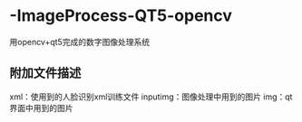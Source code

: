 # -ImageProcess-QT5-opencv
用opencv+qt5完成的数字图像处理系统

## 附加文件描述
xml：使用到的人脸识别xml训练文件
inputimg：图像处理中用到的图片
img：qt界面中用到的图片
